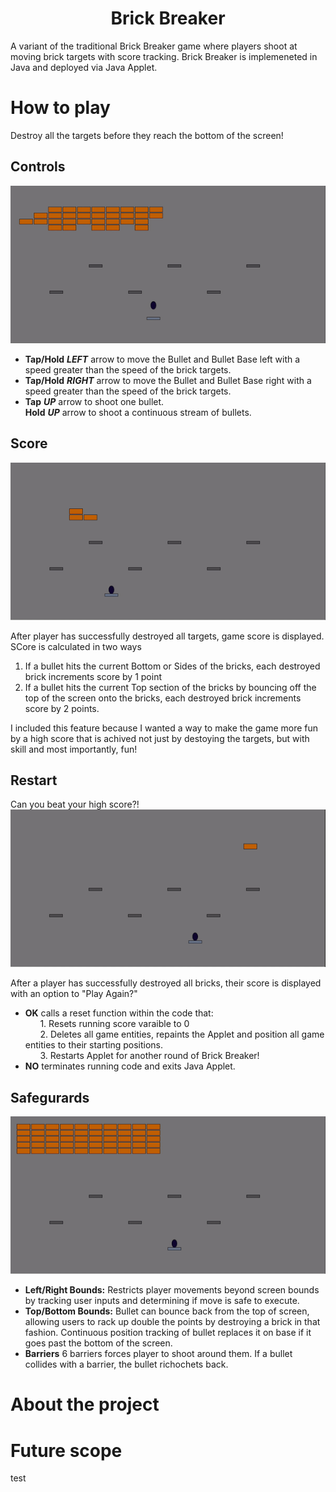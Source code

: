 **<h1 align="center">Brick Breaker</h1>**

A variant of the traditional Brick Breaker game where players shoot at moving brick targets with score tracking. Brick Breaker is implemeneted in Java and deployed via Java Applet. 

# How to play
Destroy all the targets before they reach the bottom of the screen! <br>
## Controls
![](gameplay.gif) <br>
- **Tap/Hold** ***LEFT*** arrow to move the Bullet and Bullet Base left with a speed greater than the speed of the brick targets. 
- **Tap/Hold** ***RIGHT*** arrow to move the Bullet and Bullet Base right with a speed greater than the speed of the brick targets. 
- **Tap** ***UP*** arrow  to shoot one bullet. <br>
  **Hold** ***UP*** arrow to shoot a continuous stream of bullets. <br>

## Score
![](end_and_score.gif) <br>

After player has successfully destroyed all targets, game score is displayed. SCore is calculated in two ways
1. If a bullet hits the current Bottom or Sides of the bricks, each destroyed brick increments score by 1 point
2. If a bullet hits the current Top section of the bricks by bouncing off the top of the screen onto the bricks, each destroyed brick increments score by 2 points. <br>

I included this feature because I wanted a way to make the game more fun by a high score that is achived not just by destoying the targets, but with skill and most importantly, fun!

## Restart
Can you beat your high score?!
![](restart.gif) <br>

After a player has successfully destroyed all bricks, their score is displayed with an option to "Play Again?"
- **OK** calls a reset function within the code that: <br>
&nbsp;&nbsp;&nbsp;&nbsp;&nbsp;&nbsp;1. Resets running score varaible to 0 <br>
&nbsp;&nbsp;&nbsp;&nbsp;&nbsp;&nbsp;2. Deletes all game entities, repaints the Applet and position all game entities to their starting positions. <br>
&nbsp;&nbsp;&nbsp;&nbsp;&nbsp;&nbsp;3. Restarts Applet for another round of Brick Breaker! <br>
- **NO** terminates running code and exits Java Applet. 
    
## Safegurards
![](safeguard.gif) <br>
- **Left/Right Bounds:** Restricts player movements beyond screen bounds by tracking user inputs and determining if move is safe to execute.  
- **Top/Bottom Bounds:** Bullet can bounce back from the top of screen, allowing users to rack up double the points by destroying a brick in that fashion. Continuous position tracking of bullet replaces it on base if it goes past the bottom of the screen. 
- **Barriers** 6 barriers forces player to shoot around them. If a bullet collides with a barrier, the bullet richochets back. 

# About the project 


# Future scope
test
